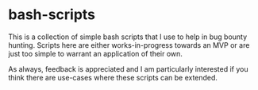 # bash-scripts

This is a collection of simple bash scripts that I use to help in bug bounty hunting. Scripts here are either works-in-progress towards an MVP or are just too simple to warrant an application of their own.

As always, feedback is appreciated and I am particularly interested if you think there are use-cases where these scripts can be extended.
